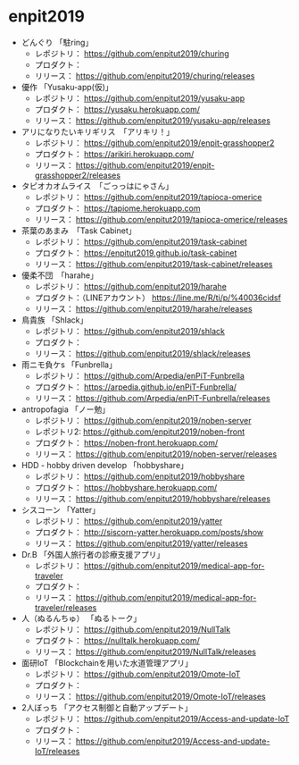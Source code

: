 # enpit2019

* どんぐり 「駐ring」
  * レポジトリ： https://github.com/enpitut2019/churing
  * プロダクト： 
  * リリース： https://github.com/enpitut2019/churing/releases
* 優作 「Yusaku-app(仮)」
  * レポジトリ： https://github.com/enpitut2019/yusaku-app
  * プロダクト： https://yusaku.herokuapp.com/
  * リリース： https://github.com/enpitut2019/yusaku-app/releases
* アリになりたいキリギリス　「アリキリ！」
  * レポジトリ： https://github.com/enpitut2019/enpit-grasshopper2
  * プロダクト： https://arikiri.herokuapp.com/
  * リリース： https://github.com/enpitut2019/enpit-grasshopper2/releases
* タピオカオムライス　「ごっっはにゃさん」
  * レポジトリ： https://github.com/enpitut2019/tapioca-omerice
  * プロダクト： https://tapiome.herokuapp.com
  * リリース： https://github.com/enpitut2019/tapioca-omerice/releases
* 茶葉のあまみ　「Task Cabinet」
  * レポジトリ： https://github.com/enpitut2019/task-cabinet
  * プロダクト： https://enpitut2019.github.io/task-cabinet
  * リリース： https://github.com/enpitut2019/task-cabinet/releases
* 優柔不団　「harahe」
  * レポジトリ： https://github.com/enpitut2019/harahe
  * プロダクト：（LINEアカウント） https://line.me/R/ti/p/%40036cidsf
  * リリース： https://github.com/enpitut2019/harahe/releases
* 鳥貴族 「Shlack」
  * レポジトリ： https://github.com/enpitut2019/shlack
  * プロダクト： 
  * リリース： https://github.com/enpitut2019/shlack/releases
* 雨ニモ負ケs 「Funbrella」
  * レポジトリ： https://github.com/Arpedia/enPiT-Funbrella
  * プロダクト： https://arpedia.github.io/enPiT-Funbrella/
  * リリース： https://github.com/Arpedia/enPiT-Funbrella/releases
* antropofagia 「ノー勉」
  * レポジトリ： https://github.com/enpitut2019/noben-server 
  * レポジトリ2: https://github.com/enpitut2019/noben-front
  * プロダクト： https://noben-front.herokuapp.com/
  * リリース： https://github.com/enpitut2019/noben-server/releases
* HDD - hobby driven develop 「hobbyshare」
  * レポジトリ： https://github.com/enpitut2019/hobbyshare
  * プロダクト： https://hobbyshare.herokuapp.com/
  * リリース： https://github.com/enpitut2019/hobbyshare/releases
* シスコーン 「Yatter」
  * レポジトリ： https://github.com/enpitut2019/yatter
  * プロダクト： http://siscorn-yatter.herokuapp.com/posts/show
  * リリース： https://github.com/enpitut2019/yatter/releases
* Dr.B 「外国人旅行者の診療支援アプリ」
  * レポジトリ： https://github.com/enpitut2019/medical-app-for-traveler
  * プロダクト： 
  * リリース： https://github.com/enpitut2019/medical-app-for-traveler/releases
* 人（ぬるんちゅ） 「ぬるトーク」
  * レポジトリ： https://github.com/enpitut2019/NullTalk
  * プロダクト： https://nulltalk.herokuapp.com/
  * リリース： https://github.com/enpitut2019/NullTalk/releases
* 面研IoT 「Blockchainを用いた水道管理アプリ」
  * レポジトリ： https://github.com/enpitut2019/Omote-IoT
  * プロダクト： 
  * リリース： https://github.com/enpitut2019/Omote-IoT/releases
* 2人ぼっち 「アクセス制御と自動アップデート」
  * レポジトリ： https://github.com/enpitut2019/Access-and-update-IoT
  * プロダクト： 
  * リリース： https://github.com/enpitut2019/Access-and-update-IoT/releases
